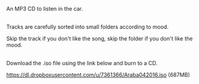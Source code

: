 An MP3 CD to listen in the car.<br/><br/>

Tracks are carefully sorted into small folders according to mood.

Skip the track if you don't like the song, skip the folder if you don't like the mood.
<br/><br/>

Download the .iso file using the link below and burn to a CD.

https://dl.dropboxusercontent.com/u/7361366/Araba042016.iso (687MB)

